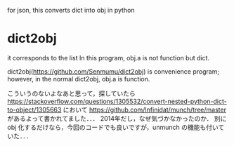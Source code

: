 for json, this converts dict into obj in python

# dict2obj
it corresponds to the list
In this program, obj.a is not function but dict.

dict2obj(https://github.com/Senmumu/dict2obj) is convenience program;
however, in the normal dict2obj, obj.a is function.

こういうのないよなあと思って，探していたら
https://stackoverflow.com/questions/1305532/convert-nested-python-dict-to-object/1305663
において
https://github.com/Infinidat/munch/tree/master があるよって書かれてました．．．
2014年だし，なぜ気づかなかったのか．
別に obj 化するだけなら，今回のコードでも良いですが，unmunch の機能も付いていた．．．
